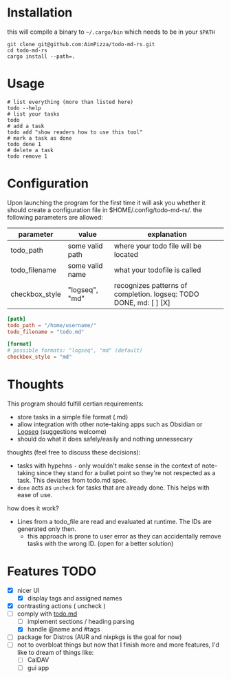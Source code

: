 # Installation

this will compile a binary to `~/.cargo/bin` which needs to be in your `$PATH` 
```shell
git clone git@github.com:AimPizza/todo-md-rs.git
cd todo-md-rs
cargo install --path=.
```
# Usage

```shell
# list everything (more than listed here)
todo --help
# list your tasks
todo
# add a task
todo add "show readers how to use this tool"
# mark a task as done
todo done 1
# delete a task
todo remove 1
```

# Configuration

Upon launching the program for the first time it will ask you whether it should create a configuration file in $HOME/.config/todo-md-rs/.
the following parameters are allowed:

| parameter | value | explanation |
| --- | --- | --- |
| todo_path | some valid path | where your todo file will be located |
| todo_filename | some valid name | what your todofile is called |
| checkbox_style | "logseq", "md" | recognizes patterns of completion. logseq: TODO DONE, md: [ ] [X] |

```toml
[path]
todo_path = "/home/username/"
todo_filename = "todo.md"

[format]
# possible formats: "logseq", "md" (default)
checkbox_style = "md"
```

# Thoughts
This program should fulfill certian requirements:

- store tasks in a simple file format (.md)  
- allow integration with other note-taking apps such as Obsidian or [Logseq](https://github.com/logseq/logseq) (suggestions welcome)  
- should do what it does safely/easily and nothing unnessecary  


thoughts (feel free to discuss these decisions):

- tasks with hypehns `-` only wouldn't make sense in the context of note-taking since they stand for a bullet point so they're not respected as a task. This deviates from todo.md spec.  
- `done` acts as `uncheck` for tasks that are already done. This helps with ease of use.


how does it work?

- Lines from a todo_file are read and evaluated at runtime. The IDs are generated only then.
  - this approach is prone to user error as they can accidentally remove tasks with the wrong ID. (open for a better solution)

# Features TODO

- [x] nicer UI
  - [x] display tags and assigned names
- [x] contrasting actions ( uncheck )
- [ ] comply with [todo.md](https://github.com/todomd/todo.md)
  - [ ] implement sections / heading parsing
  - [x] handle @name and #tags
- [ ] package for Distros (AUR and nixpkgs is the goal for now)
- [ ] not to overbloat things but now that I finish more and more features, I'd like to dream of things like:
  - [ ] CalDAV 
  - [ ] gui app
